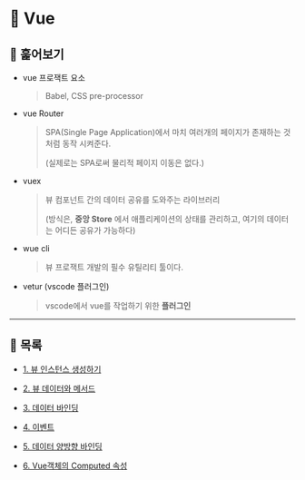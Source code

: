# 🐫 Vue

## 🐫 훑어보기

* vue 프로잭트 요소 

  > Babel, CSS pre-processor

* vue Router

  > SPA(Single Page Application)에서 마치 여러개의 페이지가 존재하는 것 처럼 동작 시켜준다.
  >  
  > (실제로는 SPA로써 물리적 페이지 이동은 없다.)

* vuex

  > 뷰 컴포넌트 간의 데이터 공유를 도와주는 라이브러리
  >
  > (방식은, **중앙 Store** 에서 애플리케이션의 상태를 관리하고, 여기의 데이터는 어디든 공유가 가능하다)

* wue cli

  > 뷰 프로잭트 개발의 필수 유틸리티 툴이다.

* vetur (vscode 플러그인)

  > vscode에서 vue를 작업하기 위한 **플러그인**


---

## 🐫 목록

* [1. 뷰 인스턴스 생성하기](https://github.com/Chocobe/-Study-Vue--/blob/master/basic-vue/1_%EB%B7%B0%20%EC%9D%B8%EC%8A%A4%ED%84%B4%EC%8A%A4%20%EC%83%9D%EC%84%B1%ED%95%98%EA%B8%B0.md)

* [2. 뷰 데이터와 메서드](https://github.com/Chocobe/-Study-Vue--/blob/master/basic-vue/2_%EB%B7%B0%20%EB%8D%B0%EC%9D%B4%ED%84%B0%EC%99%80%20%EB%A9%94%EC%84%9C%EB%93%9C.md)

* [3. 데이터 바인딩](https://github.com/Chocobe/-Study-Vue--/blob/master/basic-vue/3_%EB%8D%B0%EC%9D%B4%ED%84%B0%20%EB%B0%94%EC%9D%B8%EB%94%A9.md)

* [4. 이벤트](https://github.com/Chocobe/-Study-Vue--/blob/master/basic-vue/4_%EC%9D%B4%EB%B2%A4%ED%8A%B8.md)

* [5. 데이터 양방향 바인딩](https://github.com/Chocobe/-Study-Vue--/blob/master/basic-vue/5_%EC%96%91%EB%B0%A9%ED%96%A5%20%EB%8D%B0%EC%9D%B4%ED%84%B0%20%EB%B0%94%EC%9D%B8%EB%94%A9.md)

* [6. Vue객체의 Computed 속성]()